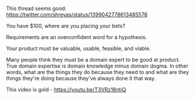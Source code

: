 This thread seems good: https://twitter.com/shreyas/status/1399042778613485578

You have $100, where are you placing your bets?

Requirements are an overconfident word for a hypothesis.

Your product must be valuable, usable, feasible, and viable.

Many people think they must be a domain expert to be good at product. True domain expertise is domain knowledge minus domain dogma. In other words, what are the things they do because they need to and what are they things they're doing because they've always done it that way.

This video is gold - https://youtu.be/T3VRz18ntjQ
